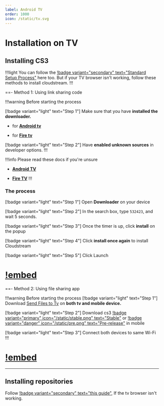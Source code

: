 ```yaml
---
label: Android TV
order: 1000
icon: /static/tv.svg
---
```


# Installation on TV

## Installing CS3

!!!light
You can follow the [!badge variant="secondary" text="Standard Setup Process"](/index.md/#standard-setup) here too. But if your TV browser isn't working, follow these methods to install cloudstream.
!!!

==- Method 1: Using link sharing code

!!!warning Before starting the process

[!badge variant="light" text="Step 1"] Make sure that you have **installed the downloader.**

- for [**Android tv**](https://play.google.com/store/apps/details?id=com.esaba.downloader&hl=en_GB&gl=US)

- for [**Fire tv**](https://www.amazon.com/AFTVnews-com-Downloader/dp/B01N0BP507) 

[!badge variant="light" text="Step 2"] Have **enabled unknown sources** in developer options.
!!!


!!!info Please read these docs if you're unsure
- [**Android TV**](https://www.youtube.com/watch?v=W7NmOnhVd18)

- [**Fire TV**](https://troypoint.com/how-to-jailbreak-a-firestick/)
!!!


### The process
[!badge variant="light" text="Step 1"] Open **Downloader** on your device

[!badge variant="light" text="Step 2"] In the search box, type `532423`, and wait 5 seconds.

[!badge variant="light" text="Step 3"] Once the timer is up, click **install** on the popup

[!badge variant="light" text="Step 4"] Click **install once again** to install Cloudstream

[!badge variant="light" text="Step 5"] Click Launch

[!embed](https://www.youtube-nocookie.com/embed/BY22OtJYI0c)
===

==- Method 2: Using file sharing app

!!!warning Before starting the process
[!badge variant="light" text="Step 1"] Download [Send Files to Tv](https://play.google.com/store/apps/details?id=com.yablio.sendfilestotv) on **both tv and mobile device.**

[!badge variant="light" text="Step 2"] Download cs3 [!badge variant="primary" icon="/static/stable.png" text="Stable"](https://github.com/recloudstream/cloudstream/releases/latest) or [!badge variant="danger" icon="/static/pre.png" text="Pre-release"](https://github.com/recloudstream/cloudstream/releases/pre-release) in mobile

[!badge variant="light" text="Step 3"] Connect both devices to same Wi-Fi
!!!

[!embed](https://youtu.be/lYQ9aBZnWZw)
===
___
## Installing repositories

Follow [!badge variant="secondary" text="this guide"](/index.md/#manual-setup), If the tv browser isn't working.
